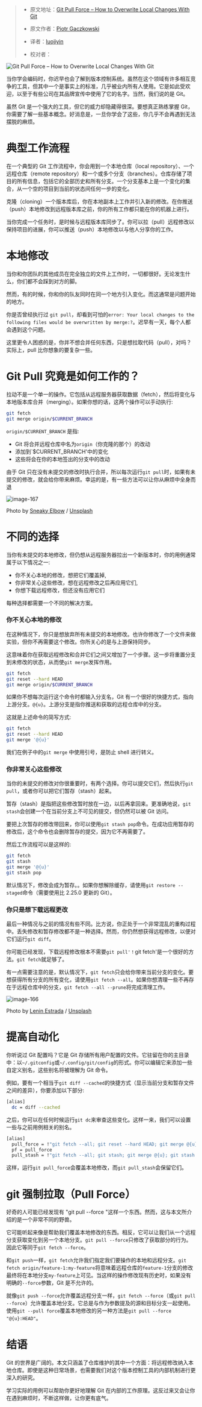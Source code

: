 > - 原文地址：[Git Pull Force – How to Overwrite Local Changes With Git](https://www.freecodecamp.org/news/git-pull-force-how-to-overwrite-local-changes-with-git/)
> - 原文作者：[Piotr Gaczkowski](https://www.freecodecamp.org/news/author/doomhammer/)
>
> - 译者：[luojiyin](https://github.com/luojiyin1987)
> - 校对者：

![Git Pull Force – How to Overwrite Local Changes With Git](https://cdn-media-2.freecodecamp.org/w1280/5f9c99a5740569d1a4ca20f0.jpg)

当你学会编码时，你迟早也会了解到版本控制系统。虽然在这个领域有许多相互竞争的工具，但其中一个是事实上的标准，几乎被业内所有人使用。它是如此受欢迎，以至于有些公司在其品牌宣传中使用了它的名字。当然，我们说的是 Git。

虽然 Git 是一个强大的工具，但它的威力却隐藏得很深。要想真正熟练掌握 Git，你需要了解一些基本概念。好消息是，一旦你学会了这些，你几乎不会再遇到无法摆脱的麻烦。

# 典型工作流程

在一个典型的 Git 工作流程中，你会用到一个本地仓库（local repository）、一个远程仓库（remote repository）和一个或多个分支（branches）。仓库存储了项目的所有信息，包括它的全部历史和所有分支。一个分支基本上是一个变化的集合，从一个空的项目到当前的状态间任何一步的变化。

克隆（cloning）一个版本库后，你在本地副本上工作并引入新的修改。在你推送（push）本地修改到远程版本库之前，你的所有工作都只能在你的机器上进行。

当你完成一个任务时，是时候与远程版本库同步了。你可以拉（pull）远程修改以保持项目的进展，你可以推送（push）本地修改以与他人分享你的工作。

# 本地修改

当你和你团队的其他成员在完全独立的文件上工作时，一切都很好。无论发生什么，你们都不会踩到对方的脚。

然而，有的时候，你和你的队友同时在同一个地方引入变化。而这通常是问题开始的地方。

你是否曾经执行过 `git pull`，却看到可怕的`error: Your local changes to the following files would be overwritten by merge:?`。迟早有一天，每个人都会遇到这个问题。

这里更令人困惑的是，你并不想合并任何东西，只是想拉取代码（pull），对吗？实际上，pull 比你想象的要复杂一些。

# Git Pull 究竟是如何工作的？

拉动不是一个单一的操作。它包括从远程服务器获取数据（fetch），然后将变化与本地版本库合并（merging）。如果你想的话，这两个操作可以手动执行:

```bash
git fetch
git merge origin/$CURRENT_BRANCH
```

`origin/$CURRENT_BRANCH` 是指:

- Git 将合并远程仓库中名为`origin`（你克隆的那个）的改动
- 添加到`$CURRENT_BRANCH'中的变化
- 这些将会在你的本地签出的分支中的改动

由于 Git 只在没有未提交的修改时执行合并，所以每次运行`git pull`时，如果有未提交的修改，就会给你带来麻烦。幸运的是，有一些方法可以让你从麻烦中全身而退

![image-167](https://www.freecodecamp.org/news/content/images/2021/04/image-167.png)

Photo by [Sneaky Elbow](https://unsplash.com/@sneakyelbow?utm_source=ghost&utm_medium=referral&utm_campaign=api-credit) / [Unsplash](https://unsplash.com/?utm_source=ghost&utm_medium=referral&utm_campaign=api-credit)

# 不同的选择

当你有未提交的本地修改，但仍想从远程服务器拉出一个新版本时，你的用例通常属于以下情况之一:

- 你不关心本地的修改，想把它们覆盖掉,
- 你非常关心这些修改，想在远程修改之后再应用它们,
- 你想下载远程修改，但还没有应用它们

每种选择都需要一个不同的解决方案。

### 你不关心本地的修改

在这种情况下，你只是想放弃所有未提交的本地修改。也许你修改了一个文件来做实验，但你不再需要这个修改。你所关心的是与上游保持同步。

这意味着你在获取远程修改和合并它们之间又增加了一个步骤。这一步将重置分支到未修改的状态，从而使`git merge`发挥作用。

```bash
git fetch
git reset --hard HEAD
git merge origin/$CURRENT_BRANCH
```

如果你不想每次运行这个命令时都输入分支名，Git 有一个很好的快捷方式，指向上游分支。`@{u}`。上游分支是指你推送和获取的远程仓库中的分支。

这就是上述命令的简写方式:

```bash
git fetch
git reset --hard HEAD
git merge '@{u}'
```

我们在例子中的`git merge` 中使用引号，是防止 shell 进行转义。

### 你非常关心这些修改

当你的未提交的修改对你很重要时，有两个选择。你可以提交它们，然后执行`git pull`，或者你可以把它们暂存（stash）起来。

暂存（stash）是指把这些修改暂时放在一边，以后再拿回来。更准确地说，`git stash`会创建一个在当前分支上不可见的提交，但仍然可以被 Git 访问。

要把上次暂存的修改带回来，你可以使用`git stash pop`命令。在成功应用暂存的修改后，这个命令也会删除暂存的提交，因为它不再需要了。

然后工作流程可以是这样的:

```bash
git fetch
git stash
git merge '@{u}'
git stash pop
```

默认情况下，修改会成为暂存。。如果你想解除缓存，请使用`git restore --staged`命令（需要使用比 2.25.0 更新的 Git）。

### 你只是想下载远程更改

最后一种情况与之前的情况有些不同。比方说，你正处于一个非常混乱的重构过程中。丢失修改和暂存修改都不是一种选择。然而，你仍然想获得远程修改，以便对它们运行`git diff`。

你可能已经发现，下载远程修改根本不需要`git pull'！`git fetch'是一个很好的方法。`git fetch`就足够了。

有一点需要注意的是，默认情况下，`git fetch`只会给你带来当前分支的变化。要想获得所有分支的所有变化，请使用`git fetch --all`。如果你想清理一些不再存在于远程仓库中的分支，`git fetch --all --prune`将完成清理工作。

![image-166](https://www.freecodecamp.org/news/content/images/2021/04/image-166.png)

Photo by [Lenin Estrada](https://unsplash.com/@lenin33?utm_source=ghost&utm_medium=referral&utm_campaign=api-credit) / [Unsplash](https://unsplash.com/?utm_source=ghost&utm_medium=referral&utm_campaign=api-credit)

# 提高自动化

你听说过 Git 配置吗？它是 Git 存储所有用户配置的文件。它驻留在你的主目录中：以`~/.gitconfig`或`~/.config/git/config`的形式。你可以编辑它来添加一些自定义别名，这些别名将被理解为 Git 命令。

例如，要有一个相当于`git diff --cached`的快捷方式（显示当前分支和暂存文件之间的差异），你要添加以下部分:

```bash
[alias]
  dc = diff --cached
```

之后，你可以在任何时候运行`git dc`来审查这些变化。这样一来，我们可以设置一些与之前用例相关的别名。

```bash
[alias]
  pull_force = !"git fetch --all; git reset --hard HEAD; git merge @{u}"
  pf = pull_force
  pull_stash = !"git fetch --all; git stash; git merge @{u}; git stash pop"
```

这样，运行`git pull_force`会覆盖本地修改，而`git pull_stash`会保留它们。

# git 强制拉取（Pull Force）

好奇的人可能已经发现有 "git pull --force "这样一个东西。然而，这与本文所介绍的是一个非常不同的野兽。

它可能听起来像是帮助我们覆盖本地修改的东西。相反，它可以让我们从一个远程分支获取变化到另一个本地分支。`git pull --force`只修改了获取部分的行为。因此它等同于`git fetch --force`。

和`git push`一样，`git fetch`允许我们指定我们要操作的本地和远程分支。`git fetch origin/feature-1:my-feature`将意味着远程仓库的`feature-1`分支的修改最终将在本地分支`my-feature`上可见。当这样的操作修改现有历史时，如果没有明确的`--force`参数，Git 是不允许的。

就像`git push --force`允许覆盖远程分支一样，`git fetch --force`（或`git pull --force`）允许覆盖本地分支。它总是与作为参数提及的源和目标分支一起使用。使用`git --pull force`覆盖本地修改的另一种方法是`git pull --force "@{u}:HEAD"`。

# 结语

Git 的世界是广阔的。本文只涵盖了仓库维护的其中一个方面：将远程修改纳入本地仓库。即使是这种日常场景，也需要我们对这个版本控制工具的内部机制进行更深入的研究。

学习实际的用例可以帮助你更好地理解 Git 在内部的工作原理。这反过来又会让你在遇到麻烦时，不断这样做，让你更有底气。
